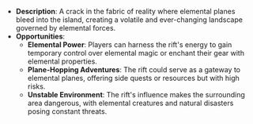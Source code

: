 - **Description**: A crack in the fabric of reality where elemental planes bleed into the island, creating a volatile and ever-changing landscape governed by elemental forces.
- **Opportunities**:
    - **Elemental Power**: Players can harness the rift's energy to gain temporary control over elemental magic or enchant their gear with elemental properties.
    - **Plane-Hopping Adventures**: The rift could serve as a gateway to elemental planes, offering side quests or resources but with high risks.
    - **Unstable Environment**: The rift's influence makes the surrounding area dangerous, with elemental creatures and natural disasters posing constant threats.